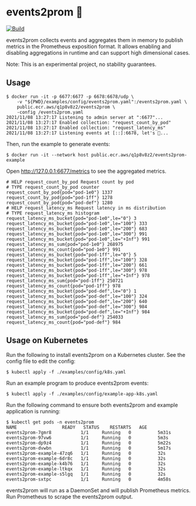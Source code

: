 # events2prom 🧹

[![Build](https://github.com/rakyll/events-to-prom/actions/workflows/go.yml/badge.svg)](https://github.com/rakyll/events-to-prom/actions/workflows/go.yml)

events2prom collects events and aggregates them in memory to
publish metrics in the Prometheus exposition format.
It allows enabling and disabling aggregations in runtime
and can support high dimensional cases.

Note: This is an experimental project, no stability guarantees.

## Usage

```
$ docker run -it -p 6677:6677 -p 6678:6678/udp \
    -v "${PWD}/examples/config/events2prom.yaml":/events2prom.yaml \
    public.ecr.aws/q1p8v8z2/events2prom \
    -config /events2prom.yaml
2021/11/08 13:27:17 Listening to admin server at ":6677"...
2021/11/08 13:27:17 Enabled collection: "request_count_by_pod"
2021/11/08 13:27:17 Enabled collection: "request_latency_ms"
2021/11/08 13:27:17 Listening events at [::]:6678, let's 🧹...
```

Then, run the example to generate events:

```
$ docker run -it --network host public.ecr.aws/q1p8v8z2/events2prom-example
```

Open http://127.0.0.1:6677/metrics to see the aggregated metrics.

```
# HELP request_count_by_pod Request count by pod
# TYPE request_count_by_pod counter
request_count_by_pod{pod="pod-1e0"} 1337
request_count_by_pod{pod="pod-1ff"} 1278
request_count_by_pod{pod="pod-def"} 1280
# HELP request_latency_ms Request latency in ms distribution
# TYPE request_latency_ms histogram
request_latency_ms_bucket{pod="pod-1e0",le="0"} 3
request_latency_ms_bucket{pod="pod-1e0",le="100"} 333
request_latency_ms_bucket{pod="pod-1e0",le="200"} 683
request_latency_ms_bucket{pod="pod-1e0",le="300"} 991
request_latency_ms_bucket{pod="pod-1e0",le="+Inf"} 991
request_latency_ms_sum{pod="pod-1e0"} 268975
request_latency_ms_count{pod="pod-1e0"} 991
request_latency_ms_bucket{pod="pod-1ff",le="0"} 5
request_latency_ms_bucket{pod="pod-1ff",le="100"} 328
request_latency_ms_bucket{pod="pod-1ff",le="200"} 661
request_latency_ms_bucket{pod="pod-1ff",le="300"} 978
request_latency_ms_bucket{pod="pod-1ff",le="+Inf"} 978
request_latency_ms_sum{pod="pod-1ff"} 250721
request_latency_ms_count{pod="pod-1ff"} 978
request_latency_ms_bucket{pod="pod-def",le="0"} 1
request_latency_ms_bucket{pod="pod-def",le="100"} 324
request_latency_ms_bucket{pod="pod-def",le="200"} 640
request_latency_ms_bucket{pod="pod-def",le="300"} 984
request_latency_ms_bucket{pod="pod-def",le="+Inf"} 984
request_latency_ms_sum{pod="pod-def"} 254033
request_latency_ms_count{pod="pod-def"} 984
```

## Usage on Kubernetes

Run the following to install events2prom on a Kubernetes cluster. See the config file
to edit the config:

```
$ kubectl apply -f ./examples/config/k8s.yaml
```

Run an example program to produce events2prom events:

```
$ kubectl apply -f ./examples/config/example-app-k8s.yaml
```

Run the following command to ensure both events2prom and example application is
running:

```
$ kubectl get pods -n events2prom
NAME                 READY   STATUS    RESTARTS   AGE
events2prom-7gmr8           1/1     Running   0          5m31s
events2prom-97vw6           1/1     Running   0          5m3s
events2prom-dp9z4           1/1     Running   0          5m22s
events2prom-dvwbn           1/1     Running   0          5m17s
events2prom-example-47zq6   1/1     Running   0          32s
events2prom-example-6dr8c   1/1     Running   0          32s
events2prom-example-k4b76   1/1     Running   0          32s
events2prom-example-ltkqx   1/1     Running   0          32s
events2prom-example-s5lgq   1/1     Running   0          32s
events2prom-sxtpc           1/1     Running   0          4m58s
```

events2prom will run as a DaemonSet and will publish Prometheus metrics.
Run Prometheus to scrape the events2prom output.
